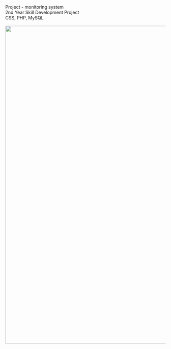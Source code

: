 <html>
  <head></head>
  <body>
  Project - monitoring system </br>
  2nd Year Skill Development Project </br>
  CSS, PHP, MySQL
  </br>
  </br>
  <img src= "D:\project\Project-monitoring-master\1.JPG" width="1000" hight="600">
  </body>
</html>
